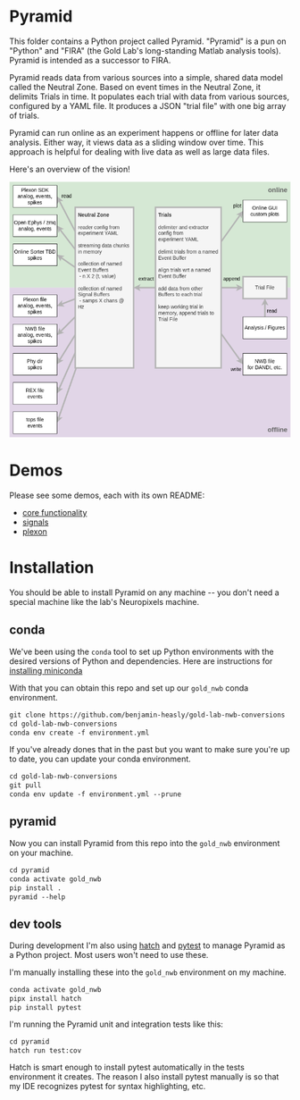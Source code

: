 # Pyramid

This folder contains a Python project called Pyramid.
"Pyramid" is a pun on "Python" and "FIRA" (the Gold Lab's long-standing Matlab analysis tools).
Pyramid is intended as a successor to FIRA.

Pyramid reads data from various sources into a simple, shared data model called the Neutral Zone.
Based on event times in the Neutral Zone, it delimits Trials in time.
It populates each trial with data from various sources, configured by a YAML file.
It produces a JSON "trial file" with one big array of trials.

Pyramid can run online as an experiment happens or offline for later data analysis.
Either way, it views data as a sliding window over time.
This approach is helpful for dealing with live data as well as large data files.

Here's an overview of the vision!

![Pyramid reads data into the Neutral Zone and delimits and extracts Trials.](docs/pyramid-sketch-Page-1.png "Pyramid overview")

# Demos 

Please see some demos, each with its own README:
 - [core functionality](docs/core-demo/README.md)
 - [signals](docs/signal-demo/README.md)
 - [plexon](docs/plexon-demo/README.md)

# Installation

You should be able to install Pyramid on any machine -- you don't need a special machine like the lab's Neuropixels machine.

## conda
We've been using the `conda` tool to set up Python environments with the desired versions of Python and dependencies.
Here are instructions for [installing miniconda](https://docs.conda.io/projects/conda/en/latest/user-guide/install/index.html)

With that you can obtain this repo and set up our `gold_nwb` conda environment.

```
git clone https://github.com/benjamin-heasly/gold-lab-nwb-conversions
cd gold-lab-nwb-conversions
conda env create -f environment.yml
```

If you've already dones that in the past but you want to make sure you're up to date, you can update your conda environment.

```
cd gold-lab-nwb-conversions
git pull
conda env update -f environment.yml --prune
```

## pyramid

Now you can install Pyramid from this repo into the `gold_nwb` environment on your machine.

```
cd pyramid
conda activate gold_nwb
pip install .
pyramid --help
```

## dev tools

During development I'm also using [hatch](https://github.com/pypa/hatch) and [pytest](https://docs.pytest.org/en/7.1.x/getting-started.html)  to manage Pyramid as a Python project.  Most users won't need to use these.

I'm manually installing these into the `gold_nwb` environment on my machine.

```
conda activate gold_nwb
pipx install hatch
pip install pytest
```

I'm running the Pyramid unit and integration tests like this:

```
cd pyramid
hatch run test:cov
```

Hatch is smart enough to install pytest automatically in the tests environment it creates.
The reason I also install pytest manually is so that my IDE recognizes pytest for syntax highlighting, etc.
